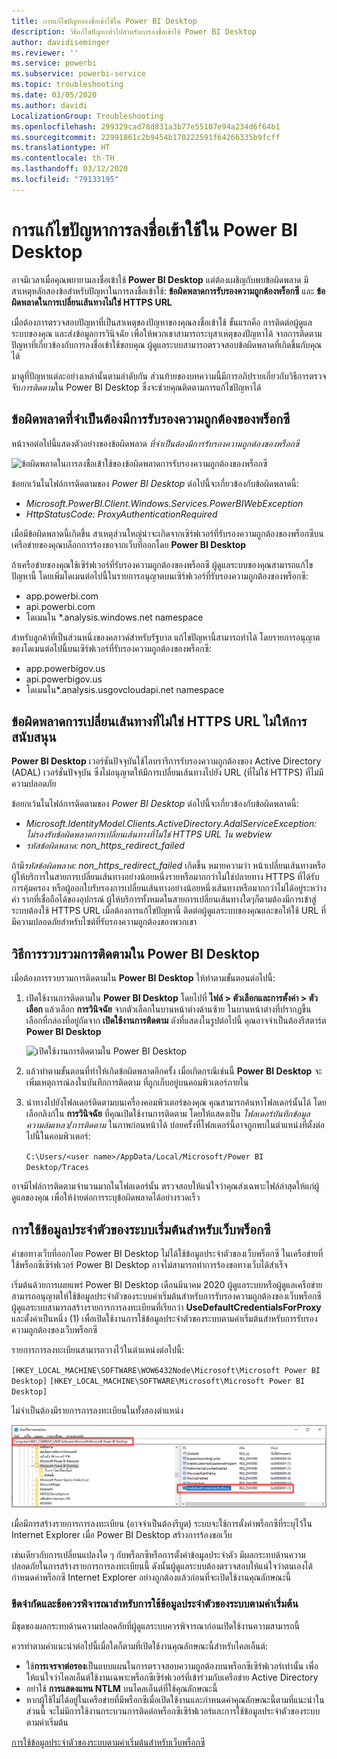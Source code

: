 ```yaml
---
title: การแก้ไขปัญหาลงชื่อเข้าใช้ใน Power BI Desktop
description: วิธีแก้ไขปัญหาทั่วไปสำหรับการลงชื่อเข้าใช้ Power BI Desktop
author: davidiseminger
ms.reviewer: ''
ms.service: powerbi
ms.subservice: powerbi-service
ms.topic: troubleshooting
ms.date: 03/05/2020
ms.author: davidi
LocalizationGroup: Troubleshooting
ms.openlocfilehash: 299329cad78d831a3b77e55107e94a234d6f64b1
ms.sourcegitcommit: 22991861c2b9454b170222591f64266335b9fcff
ms.translationtype: HT
ms.contentlocale: th-TH
ms.lasthandoff: 03/12/2020
ms.locfileid: "79133195"
---
```

# <a name="troubleshooting-sign-in-for-power-bi-desktop"></a>การแก้ไขปัญหาการลงชื่อเข้าใช้ใน Power BI Desktop
อาจมีเวลาเมื่อคุณพยายามลงชื่อเข้าใช้ **Power BI Desktop** แต่ต้องเผชิญกับพบข้อผิดพลาด มีสาเหตุหลักสองข้อสำหรับปัญหาในการลงชื่อเข้าใช้: **ข้อผิดพลาดการรับรองความถูกต้องพร็อกซี** และ **ข้อผิดพลาดในการเปลี่ยนเส้นทางไม่ใช่ HTTPS URL** 

เมื่อต้องการตรวจสอบปัญหาที่เป็นสาเหตุของปัญหาของคุณลงชื่อเข้าใช้ ขั้นแรกคือ การติดต่อผู้ดูแลระบบของคุณ และส่งข้อมูลการวินิจฉัย เพื่อให้พวกเขาสามารถระบุสาเหตุของปัญหาได้ จากการติดตามปัญหาที่เกี่ยวข้องกับการลงชื่อเข้าใช้ขอบคุณ ผู้ดูแลระบบสามารถตรวจสอบข้อผิดพลาดที่เกิดขึ้นกับคุณได้ 

มาดูที่ปัญหาแต่ละอย่างเหล่านั้นตามลำดับกัน ส่วนท้ายของบทความนี้มีการอภิปรายเกี่ยวกับวิธีการตรวจจับ*การติดตาม*ใน Power BI Desktop ซึ่งจะช่วยคุณติดตามการแก้ไขปัญหาได้


## <a name="proxy-authentication-required-error"></a>ข้อผิดพลาดที่จำเป็นต้องมีการรับรองความถูกต้องของพร็อกซี

หน้าจอต่อไปนี้แสดงตัวอย่างของข้อผิดพลาด  *ที่จำเป็นต้องมีการรับรองความถูกต้องของพร็อกซี*

![ข้อผิดพลาดในการลงชื่อเข้าใช้ของข้อผิดพลาดการรับรองความถูกต้องของพร็อกซี](media/desktop-troubleshooting-sign-in/desktop-tshoot-sign-in_01.png)

ข้อยกเว้นในไฟล์การติดตามของ *Power BI Desktop* ต่อไปนี้จะเกี่ยวข้องกับข้อผิดพลาดนี้:

* *Microsoft.PowerBI.Client.Windows.Services.PowerBIWebException*
* *HttpStatusCode: ProxyAuthenticationRequired*

เมื่อมีข้อผิดพลาดนี้เกิดขึ้น สาเหตุส่วนใหญ่น่าจะเกิดจากเซิร์ฟเวอร์ที่รับรองความถูกต้องของพร็อกซีบนเครือข่ายของคุณบล็อกการร้องขอจากเว็บที่ออกโดย **Power BI Desktop** 

ถ้าเครือข่ายของคุณใช้เซิร์ฟเวอร์ที่รับรองความถูกต้องของพร็อกซี ผู้ดูแลระบบของคุณสามารถแก้ไขปัญหานี้ โดยเพิ่มโดเมนต่อไปนี้ในรายการอนุญาตบนเซิร์ฟเวอร์ที่รับรองความถูกต้องของพร็อกซี:

* app.powerbi.com
* api.powerbi.com
* โดเมนใน *.analysis.windows.net namespace

สำหรับลูกค้าที่เป็นส่วนหนึ่งของคลาวด์สำหรับรัฐบาล แก้ไขปัญหานี้สามารถทำได้ โดยรายการอนุญาตของโดเมนต่อไปนี้บนเซิร์ฟเวอร์ที่รับรองความถูกต้องของพร็อกซี:

* app.powerbigov.us
* api.powerbigov.us
* โดเมนใน*.analysis.usgovcloudapi.net namespace

## <a name="non-https-url-redirect-not-supported-error"></a>ข้อผิดพลาดการเปลี่ยนเส้นทางที่ไม่ใช่ HTTPS URL ไม่ให้การสนับสนุน

**Power BI Desktop** เวอร์ชันปัจจุบันใช้ไลบรารีการรับรองความถูกต้องของ Active Directory (ADAL) เวอร์ชั่นปัจจุบัน ซึ่งไม่อนุญาตให้มีการเปลี่ยนเส้นทางไปยัง URL (ที่ไม่ใช่ HTTPS) ที่ไม่มีความปลอดภัย 

ข้อยกเว้นในไฟล์การติดตามของ *Power BI Desktop* ต่อไปนี้จะเกี่ยวข้องกับข้อผิดพลาดนี้:

* *Microsoft.IdentityModel.Clients.ActiveDirectory.AdalServiceException: ไม่รองรับข้อผิดพลาดการเปลี่ยนเส้นทางที่ไม่ใช่ HTTPS URL ใน webview*
* *รหัสข้อผิดพลาด: non_https_redirect_failed*

ถ้ามี*รหัสข้อผิดพลาด: non_https_redirect_failed* เกิดขึ้น หมายความว่า หน้าเปลี่ยนเส้นทางหรือผู้ให้บริการในสายการเปลี่ยนเส้นทางอย่างน้อยหนึ่งรายหรือมากกว่าไม่ใช่ปลายทาง HTTPS ที่ได้รับการคุ้มครอง หรือผู้ออกใบรับรองการเปลี่ยนเส้นทางอย่างน้อยหนึ่งเส้นทางหรือมากกว่าไม่ได้อยู่ระหว่างคำ รากที่เชื่อถือได้ของอุปกรณ์ ผู้ให้บริการทั้งหมดในสายการเปลี่ยนเส้นทางใดๆก็ตามต้องมีการเข้าสู่ระบบต้องใช้ HTTPS URL เมื่อต้องการแก้ไขปัญหานี้ ติดต่อผู้ดูแลระบบของคุณและขอให้ใช้ URL ที่มีความปลอดภัยสำหรับไซต์ที่รับรองความถูกต้องของพวกเขา 

## <a name="how-to-collect-a-trace-in-power-bi-desktop"></a>วิธีการรวบรวมการติดตามใน Power BI Desktop

เมื่อต้องการรวบรวมการติดตามใน **Power BI Desktop** ให้ทำตามขั้นตอนต่อไปนี้:

1. เปิดใช้งานการติดตามใน **Power BI Desktop** โดยไปที่ **ไฟล์ > ตัวเลือกและการตั้งค่า > ตัวเลือก** แล้วเลือก **การวินิจฉัย** จากตัวเลือกในบานหน้าต่างด้านซ้าย ในบานหน้าต่างที่ปรากฏขึ้น เลือกที่กล่องที่อยู่ถัดจาก **เปิดใช้งานการติดตาม** ดังที่แสดงในรูปต่อไปนี้ คุณอาจจำเป็นต้องรีสตาร์ต **Power BI Desktop**
   
   ![เปิดใช้งานการติดตามใน Power BI Desktop](media/desktop-troubleshooting-sign-in/desktop-tshoot-sign-in_02.png)

2. แล้วทำตามขั้นตอนที่ทำให้เกิดข้อผิดพลาดอีกครั้ง เมื่อเกิดกรณีเช่นนี้ **Power BI Desktop** จะเพิ่มเหตุการณ์ลงในบันทึกการติดตาม ที่ถูกเก็บอยู่บนคอมพิวเตอร์ภายใน

3. นำทางไปยังโฟลเดอร์ติดตามบนเครื่องคอมพิวเตอร์ของคุณ คุณสามารถค้นหาโฟลเดอร์นั้นได้ โดยเลือกลิงก์ใน **การวินิจฉัย** ที่คุณเปิดใช้งานการติดตาม โดยให้แสดงเป็น *โฟลเดอร์บันทึกข้อมูลความล้มเหลว/การติดตาม*  ในภาพก่อนหน้าได้ บ่อยครั้งที่โฟลเดอร์นี้อาจถูกพบในตำแหน่งที่ตั้งต่อไปนี้ในคอมพิวเตอร์:

    `C:\Users/<user name>/AppData/Local/Microsoft/Power BI Desktop/Traces`

อาจมีไฟล์การติดตามจำนวนมากในโฟลเดอร์นั้น ตรวจสอบให้แน่ใจว่าคุณส่งเฉพาะไฟล์ล่าสุดให้แก่ผู้ดูแลของคุณ เพื่อให้ง่ายต่อการระบุข้อผิดพลาดได้อย่างรวดเร็ว 


## <a name="using-default-system-credentials-for-web-proxy"></a>การใช้ข้อมูลประจำตัวของระบบเริ่มต้นสำหรับเว็บพร็อกซี

คำขอทางเว็บที่ออกโดย Power BI Desktop ไม่ได้ใช้ข้อมูลประจำตัวของเว็บพร็อกซี ในเครือข่ายที่ใช้พร็อกซีเซิร์ฟเวอร์ Power BI Desktop อาจไม่สามารถทำการร้องขอทางเว็บได้สำเร็จ 

เริ่มต้นด้วยการเผยแพร่ Power BI Desktop เดือนมีนาคม 2020 ผู้ดูแลระบบหรือผู้ดูแลเครือข่ายสามารถอนุญาตให้ใช้ข้อมูลประจำตัวของระบบค่าเริ่มต้นสำหรับการรับรองความถูกต้องของเว็บพร็อกซี ผู้ดูแลระบบสามารถสร้างรายการการลงทะเบียนที่เรียกว่า **UseDefaultCredentialsForProxy** และตั้งค่าเป็นหนึ่ง (1) เพื่อเปิดใช้งานการใช้ข้อมูลประจำตัวของระบบตามค่าเริ่มต้นสำหรับการรับรองความถูกต้องของเว็บพร็อกซี

รายการการลงทะเบียนสามารถวางไว้ในตำแหน่งต่อไปนี้:

`[HKEY_LOCAL_MACHINE\SOFTWARE\WOW6432Node\Microsoft\Microsoft Power BI Desktop]`
`[HKEY_LOCAL_MACHINE\SOFTWARE\Microsoft\Microsoft Power BI Desktop]`

ไม่จำเป็นต้องมีรายการการลงทะเบียนในทั้งสองตำแหน่ง

![รหัสการลงทะเบียนสำหรับการใช้ข้อมูลประจำตัวของระบบตามค่าเริ่มต้น](media/desktop-troubleshooting-sign-in/desktop-tshoot-sign-in-03.png)

เมื่อมีการสร้างรายการการลงทะเบียน (อาจจำเป็นต้องรีบูต) ระบบจะใช้การตั้งค่าพร็อกซีที่ระบุไว้ใน Internet Explorer เมื่อ Power BI Desktop สร้างการร้องขอเว็บ 

เช่นเดียวกับการเปลี่ยนแปลงใด ๆ กับพร็อกซีหรือการตั้งค่าข้อมูลประจำตัว มีผลกระทบด้านความปลอดภัยในการสร้างรายการการลงทะเบียนนี้ ดังนั้นผู้ดูแลระบบต้องตรวจสอบให้แน่ใจว่าตนเองได้กำหนดค่าพร็อกซี Internet Explorer อย่างถูกต้องแล้วก่อนที่จะเปิดใช้งานคุณลักษณะนี้         

### <a name="limitations-and-considerations-for-using-default-system-credentials"></a>ขีดจำกัดและข้อควรพิจารณาสำหรับการใช้ข้อมูลประจำตัวของระบบตามค่าเริ่มต้น

มีชุดของผลกระทบด้านความปลอดภัยที่ผู้ดูแลระบบควรพิจารณาก่อนเปิดใช้งานความสามารถนี้ 

ควรทำตามคำแนะนำต่อไปนี้เมื่อใดก็ตามที่เปิดใช้งานคุณลักษณะนี้สำหรับไคลเอ็นต์:

* ใช้**การเจรจาต่อรอง**เป็นแบบแผนในการตรวจสอบความถูกต้องบนพร็อกซีเซิร์ฟเวอร์เท่านั้น เพื่อให้แน่ใจว่าไคลเอ็นต์ใช้งานเฉพาะพร็อกซีเซิร์ฟเวอร์ที่เข้าร่วมกับเครือข่าย Active Directory 
* อย่าใช้ **การแสดงแทน NTLM** บนไคลเอ็นต์ที่ใช้คุณลักษณะนี้
* หากผู้ใช้ไม่ได้อยู่ในเครือข่ายที่มีพร็อกซีเมื่อเปิดใช้งานและกำหนดค่าคุณลักษณะนี้ตามที่แนะนำในส่วนนี้ จะไม่มีการใช้งานกระบวนการติดต่อพร็อกซีเซิร์ฟเวอร์และการใช้ข้อมูลประจำตัวของระบบตามค่าเริ่มต้น


[การใช้ข้อมูลประจำตัวของระบบตามค่าเริ่มต้นสำหรับเว็บพร็อกซี](#using-default-system-credentials-for-web-proxy)

